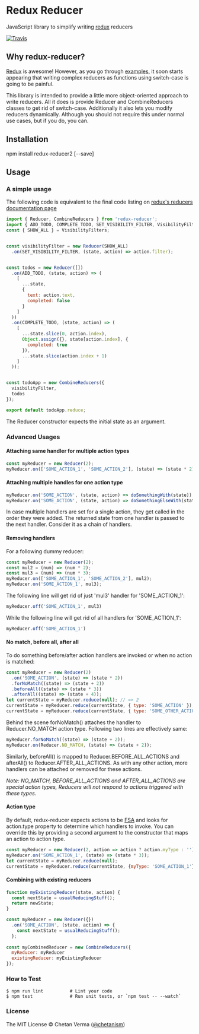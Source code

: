 # Redux Reducer
JavaScript library to simplify writing [redux](https://github.com/rackt/redux) reducers

[![Travis](https://img.shields.io/travis/rust-lang/rust.svg?style=plastic)](https://github.com/mokstr/redux-reducer)

## Why redux-reducer?
[Redux](https://github.com/rackt/redux) is awesome!
However, as you go through [examples](http://rackt.org/redux/docs/introduction/Examples.html), 
 it soon starts appearing that writing complex reducers as functions using switch-case is going to be painful.
 
This library is intended to provide a little more object-oriented approach to write reducers. All it does is
  provide Reducer and CombineReducers classes to get rid of switch-case. Additionally it also lets you 
  modify reducers dynamically. Although you should not require this under normal use cases, but if you do, 
  you can.
  
## Installation
npm install redux-reducer2 [--save]
  
## Usage

### A simple usage
The following code is equivalent to the final code listing on [redux's reducers documentation page](http://rackt.org/redux/docs/basics/Reducers.html)

```javascript
import { Reducer, CombineReducers } from 'redux-reducer';
import { ADD_TODO, COMPLETE_TODO, SET_VISIBILITY_FILTER, VisibilityFilters } from './actions';
const { SHOW_ALL } = VisibilityFilters;


const visibilityFilter = new Reducer(SHOW_ALL)
  .on(SET_VISIBILITY_FILTER, (state, action) => action.filter);


const todos = new Reducer([])
  .on(ADD_TODO, (state, action) => (
    [
      ...state,
      {
        text: action.text,
        completed: false
      }
    ]
  ))
  .on(COMPLETE_TODO, (state, action) => (
    [
      ...state.slice(0, action.index),
      Object.assign({}, state[action.index], {
        completed: true
      }),
      ...state.slice(action.index + 1)
    ]
  ));


const todoApp = new CombineReducers({
  visibilityFilter,
  todos
});

export default todoApp.reduce;
```

The Reducer constructor expects the initial state as an argument. 

### Advanced Usages
#### Attaching same handler for multiple action types
```javascript
const myReducer = new Reducer(2);
myReducer.on(['SOME_ACTION_1', 'SOME_ACTION_2'], (state) => (state * 2));
```
#### Attaching multiple handles for one action type
```javascript
myReducer.on('SOME_ACTION', (state, action) => doSomethingWith(state));
myReducer.on('SOME_ACTION', (state, action) => doSomethingElseWith(state));
```
In case multiple handlers are set for a single action, they get called in the order they were added. The returned state from 
 one handler is passed to the next handler. Consider it as a chain of handlers.

#### Removing handlers
For a following dummy reducer:
```javascript
const myReducer = new Reducer(2);
const mul2 = (num) => (num * 2);
const mul3 = (num) => (num * 3);
myReducer.on(['SOME_ACTION_1', 'SOME_ACTION_2'], mul2);
myReducer.on('SOME_ACTION_1', mul3);
```
The following line will get rid of just 'mul3' handler for 'SOME_ACTION_1':
```javascript
myReducer.off('SOME_ACTION_1', mul3)
```
While the following line will get rid of all handlers for 'SOME_ACTION_1':
```javascript
myReducer.off('SOME_ACTION_1')
```

 
#### No match, before all, after all
To do something before/after action handlers are invoked or when no action is matched:  
```javascript
const myReducer = new Reducer(2)
  .on('SOME_ACTION', (state) => (state * 2))
  .forNoMatch((state) => (state + 2))
  .beforeAll((state) => (state * 3))
  .afterAll((state) => (state + 4));  
let currentState = myReducer.reduce(null); // => 2
currentState = myReducer.reduce(currentState, { type: 'SOME_ACTION' }); // => 16
currentState = myReducer.reduce(currentState, { type: 'SOME_OTHER_ACTION' }); // => 18
```

Behind the scene forNoMatch() attaches the handler to Reducer.NO_MATCH action type.
 Following two lines are effectively same:
```javascript
myReducer.forNoMatch((state) => (state + 2));
myReducer.on(Reducer.NO_MATCH, (state) => (state + 2));
```
Similarly, beforeAll() is mapped to Reducer.BEFORE_ALL_ACTIONS and afterAll() to Reducer.AFTER_ALL_ACTIONS.
As with any other action, more handlers can be attached or removed for these actions.

*Note: NO_MATCH, BEFORE_ALL_ACTIONS and AFTER_ALL_ACTIONS are special action types,
Reducers will not respond to actions triggered with these types.*  

#### Action type
By default, redux-reducer expects actions to be [FSA](https://github.com/acdlite/flux-standard-action) and looks for action.type
property to determine which handlers to invoke. You can override this by providing a second argument to the constructor that maps 
an action to action type.

```javascript
const myReducer = new Reducer(2, action => action ? action.myType : '');
myReducer.on('SOME_ACTION_1', (state) => (state * 3));
let currentState = myReducer.reduce(null);
currentState = myReducer.reduce(currentState, {myType: 'SOME_ACTION_1'});
```

#### Combining with existing reducers
```javascript
function myExistingReducer(state, action) {
  const nextState = usualReducingStuff();
  return newState;
}

const myReducer = new Reducer({})
  .on('SOME_ACTION', (state, action) => {
    const nextState = usualReducingStuff();
  };
  
const myCombinedReducer = new CombineReducers({
  myReducer: myReducer
  existingReducer: myExistingReducer
});
```

### How to Test

```shell
$ npm run lint          # Lint your code
$ npm test              # Run unit tests, or `npm test -- --watch`
```

### License

The MIT License © Chetan Verma ([@chetanism](https://twitter.com/chetanism))
